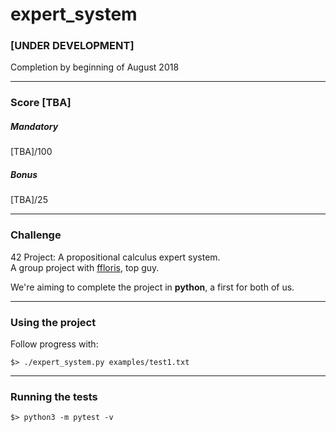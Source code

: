 # expert_system
### [UNDER DEVELOPMENT]
Completion by beginning of August 2018
***
### Score [TBA]
##### Mandatory
[TBA]/100
##### Bonus
[TBA]/25
***
### Challenge
42 Project: A propositional calculus expert system.  
A group project with [ffloris](https://github.com/fedefloris "SOUND BLOKE"), top guy.  

We're aiming to complete the project in **python**, a first for both of us.
***
### Using the project
Follow progress with:
```console
$> ./expert_system.py examples/test1.txt
```
***
### Running the tests
```console
$> python3 -m pytest -v
```
